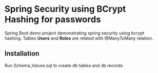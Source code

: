 # Spring Security using BCrypt Hashing for passwords
Spring Boot demo project demonstrating spring security using bcrypt hashing.
Tables **Users** and **Roles** are related with @ManyToMany relation.


## Installation
Run Schema_Values.sql to create db tables and db records

